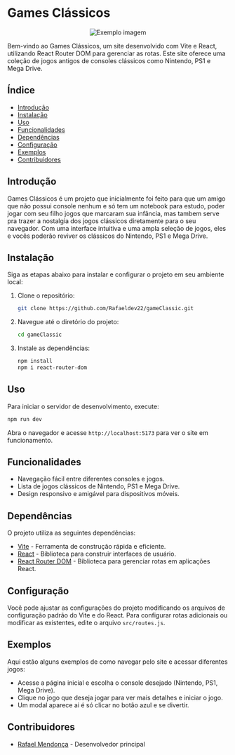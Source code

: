 # Games Clássicos

<p align="center">
  <img src="https://i.ibb.co/JKbqDyn/img-postage-1.png" alt="Exemplo imagem">
</p>

Bem-vindo ao Games Clássicos, um site desenvolvido com Vite e React, utilizando React Router DOM para gerenciar as rotas. Este site oferece uma coleção de jogos antigos de consoles clássicos como Nintendo, PS1 e Mega Drive.

## Índice

- [Introdução](#introdução)
- [Instalação](#instalação)
- [Uso](#uso)
- [Funcionalidades](#funcionalidades)
- [Dependências](#dependências)
- [Configuração](#configuração)
- [Exemplos](#exemplos)
- [Contribuidores](#contribuidores)

## Introdução

Games Clássicos é um projeto que inicialmente foi feito para que um amigo que não possui console nenhum e só tem um notebook para estudo, poder jogar com seu filho jogos que marcaram sua infância, mas tambem serve pra trazer a nostalgia dos jogos clássicos diretamente para o seu navegador. Com uma interface intuitiva e uma ampla seleção de jogos, eles e vocês poderão reviver os clássicos do Nintendo, PS1 e Mega Drive.

## Instalação

Siga as etapas abaixo para instalar e configurar o projeto em seu ambiente local:

1. Clone o repositório:
    ```sh
    git clone https://github.com/Rafaeldev22/gameClassic.git
    ```
2. Navegue até o diretório do projeto:
    ```sh
    cd gameClassic
    ```
3. Instale as dependências:
    ```sh
    npm install
    npm i react-router-dom
    ```

## Uso

Para iniciar o servidor de desenvolvimento, execute:
```sh
npm run dev
```
Abra o navegador e acesse `http://localhost:5173` para ver o site em funcionamento.

## Funcionalidades
- Navegação fácil entre diferentes consoles e jogos.
- Lista de jogos clássicos de Nintendo, PS1 e Mega Drive.
- Design responsivo e amigável para dispositivos móveis.

## Dependências
O projeto utiliza as seguintes dependências:

- [Vite](https://vitejs.dev/) - Ferramenta de construção rápida e eficiente.
- [React](https://reactjs.org/) - Biblioteca para construir interfaces de usuário.
- [React Router DOM](https://reactrouter.com/) - Biblioteca para gerenciar rotas em aplicações React.

## Configuração
Você pode ajustar as configurações do projeto modificando os arquivos de configuração padrão do Vite e do React. Para configurar rotas adicionais ou modificar as existentes, edite o arquivo `src/routes.js`.

## Exemplos
Aqui estão alguns exemplos de como navegar pelo site e acessar diferentes jogos:

- Acesse a página inicial e escolha o console desejado (Nintendo, PS1, Mega Drive).
- Clique no jogo que deseja jogar para ver mais detalhes e iniciar o jogo.
- Um modal aparece ai é só clicar no botão azul e se divertir.

## Contribuidores
- [Rafael Mendonça](https://github.com/Rafaeldev22) - Desenvolvedor principal

